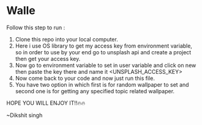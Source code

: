 # Walle 
Follow this step to run : 
1. Clone this repo into your local computer.
2. Here i use OS library to get my access key from environment variable, so in order to use by your end go to unsplash api and create a project then get your access key.
3. Now go to environment variable to set in user variable and click on new then paste the key there and name it <UNSPLASH_ACCESS_KEY>
4. Now come back to your code and now just run this file.
5. You have two option in which first is for random wallpaper to set and second one is for getting any specified topic related wallpaper.

HOPE YOU WILL ENJOY IT!!🔥🔥

~Dikshit singh
